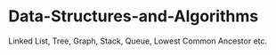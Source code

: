 # Data-Structures-and-Algorithms
Linked List, Tree, Graph, Stack, Queue, Lowest Common Ancestor etc.
